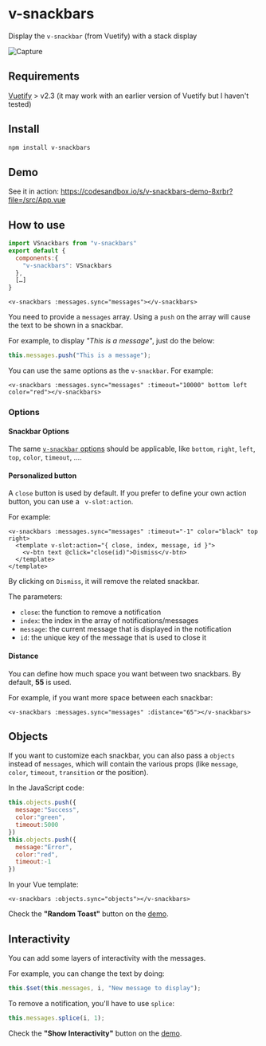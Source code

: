 # v-snackbars
Display the `v-snackbar` (from Vuetify) with a stack display

![Capture](https://user-images.githubusercontent.com/946315/86259071-d8468480-bbbb-11ea-9eca-3aac7d9be455.PNG)

## Requirements

[Vuetify](https://www.npmjs.com/package/vuetify) > v2.3 (it may work with an earlier version of Vuetify but I haven't tested)

## Install

```bash
npm install v-snackbars
```

## Demo

See it in action: https://codesandbox.io/s/v-snackbars-demo-8xrbr?file=/src/App.vue

## How to use

```js
import VSnackbars from "v-snackbars"
export default {
  components:{
    "v-snackbars": VSnackbars
  },
  […]
}
```

```vue
<v-snackbars :messages.sync="messages"></v-snackbars>
```

You need to provide a `messages` array. Using a `push` on the array will cause the text to be shown in a snackbar.

For example, to display _"This is a message"_, just do the below:
```javascript
this.messages.push("This is a message");
```

You can use the same options as the `v-snackbar`. For example:
```vue
<v-snackbars :messages.sync="messages" :timeout="10000" bottom left color="red"></v-snackbars>
```

### Options

#### Snackbar Options

The same [`v-snackbar` options](https://vuetifyjs.com/en/components/snackbars/) should be applicable, like `bottom`, `right`, `left`, `top`, `color`, `timeout`, ….

#### Personalized button

A `close` button is used by default. If you prefer to define your own action button, you can use a ` v-slot:action`.

For example:
```vue
<v-snackbars :messages.sync="messages" :timeout="-1" color="black" top right>
  <template v-slot:action="{ close, index, message, id }">
    <v-btn text @click="close(id)">Dismiss</v-btn>
  </template>
</template>
```

By clicking on `Dismiss`, it will remove the related snackbar.

The parameters:
  - `close`: the function to remove a notification
  - `index`: the index in the array of notifications/messages
  - `message`: the current message that is displayed in the notification
  - `id`: the unique key of the message that is used to close it

#### Distance

You can define how much space you want between two snackbars. By default, **55** is used.

For example, if you want more space between each snackbar:
```vue
<v-snackbars :messages.sync="messages" :distance="65"></v-snackbars>
```

## Objects

If you want to customize each snackbar, you can also pass a `objects` instead of `messages`, which will contain the various props (like `message`, `color`, `timeout`, `transition` or the position).

In the JavaScript code:
```javascript
this.objects.push({
  message:"Success",
  color:"green",
  timeout:5000
})
this.objects.push({
  message:"Error",
  color:"red",
  timeout:-1
})
```

In your Vue template:
```vue
<v-snackbars :objects.sync="objects"></v-snackbars>
```

Check the **"Random Toast"** button on the [demo](https://codesandbox.io/s/v-snackbars-demo-8xrbr?file=/src/App.vue).

## Interactivity

You can add some layers of interactivity with the messages.

For example, you can change the text by doing:
```javascript
this.$set(this.messages, i, "New message to display");
```

To remove a notification, you'll have to use `splice`:
```javascript
this.messages.splice(i, 1);
```

Check the **"Show Interactivity"** button on the [demo](https://codesandbox.io/s/v-snackbars-demo-8xrbr?file=/src/App.vue).
